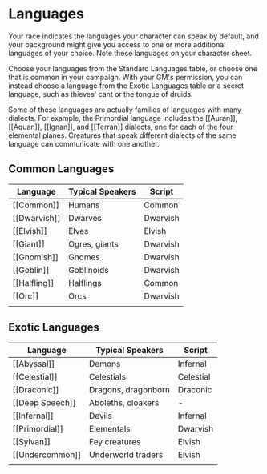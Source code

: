 # Languages

Your race indicates the languages your character can speak by default, and your background might give you access to one or more additional languages of your choice. Note these languages on your character sheet.

Choose your languages from the Standard Languages table, or choose one that is common in your campaign. With your GM's permission, you can instead choose a language from the Exotic Languages table or a secret language, such as thieves' cant or the tongue of druids.

Some of these languages are actually families of languages with many dialects. For example, the Primordial language includes the [[Auran]], [[Aquan]], [[Ignan]], and [[Terran]] dialects, one for each of the four elemental planes. Creatures that speak different dialects of the same language can communicate with one another.

## Common Languages

| Language     | Typical Speakers | Script   |
| ------------ | ---------------- | -------- |
| [[Common]]   | Humans           | Common   |
| [[Dwarvish]] | Dwarves          | Dwarvish |
| [[Elvish]]   | Elves            | Elvish   |
| [[Giant]]    | Ogres, giants    | Dwarvish |
| [[Gnomish]]  | Gnomes           | Dwarvish |
| [[Goblin]]   | Goblinoids       | Dwarvish |
| [[Halfling]] | Halflings        | Common   |
| [[Orc]]      | Orcs             | Dwarvish |
|              |                  |          |

## Exotic Languages

| Language        | Typical Speakers    | Script    |
| --------------- | ------------------- | --------- |
| [[Abyssal]]     | Demons              | Infernal  |
| [[Celestial]]   | Celestials          | Celestial |
| [[Draconic]]    | Dragons, dragonborn | Draconic  |
| [[Deep Speech]] | Aboleths, cloakers  | -         |
| [[Infernal]]    | Devils              | Infernal  |
| [[Primordial]]  | Elementals          | Dwarvish  |
| [[Sylvan]]      | Fey creatures       | Elvish    |
| [[Undercommon]] | Underworld traders  | Elvish    |
|                 |                     |           |
